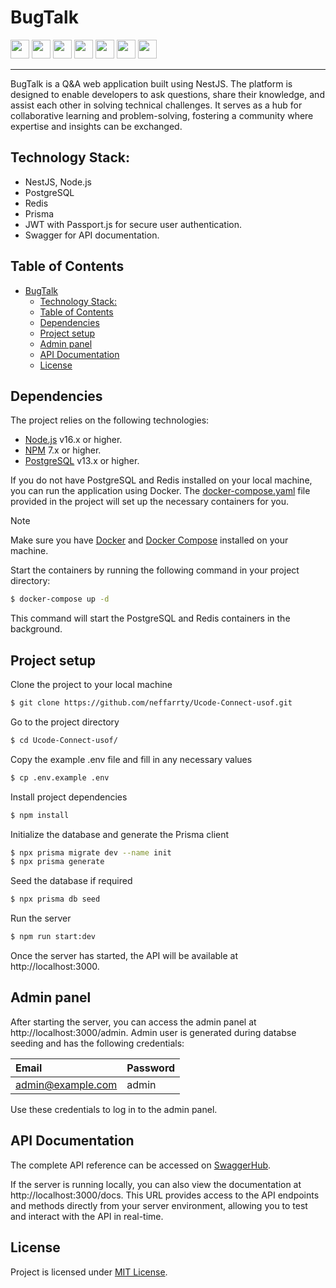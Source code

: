 ﻿# BugTalk

<div>
  <img src="https://img.shields.io/badge/nestjs-E0234E?style=for-the-badge&logo=nestjs&logoColor=white" height="30"/>
  <img src="https://img.shields.io/badge/TypeScript-007ACC?style=for-the-badge&logo=typescript&logoColor=white" height="30"/>
  <img src="https://img.shields.io/badge/Prisma-3982CE?style=for-the-badge&logo=Prisma&logoColor=white" height="30"/>
  <img src="https://img.shields.io/badge/PostgreSQL-316192?style=for-the-badge&logo=postgresql&logoColor=white" height="30"/>
  <img src="https://img.shields.io/badge/Swagger-85EA2D?style=for-the-badge&logo=Swagger&logoColor=white" height="30"/>
  <img src="https://img.shields.io/badge/redis-%23DD0031.svg?&style=for-the-badge&logo=redis&logoColor=white" height="30"/>
  <img src="https://img.shields.io/badge/JWT-000000?style=for-the-badge&logo=JSON%20web%20tokens&logoColor=white" height="30"/>
</div>

---

BugTalk is a Q&A web application built using NestJS. The platform is designed to enable developers to ask questions, share their knowledge, and assist each other in solving technical challenges. It serves as a hub for collaborative learning and problem-solving, fostering a community where expertise and insights can be exchanged.

## Technology Stack:

 - NestJS, Node.js
 - PostgreSQL
 - Redis
 - Prisma
 - JWT with Passport.js for secure user authentication.
 - Swagger for API documentation.

## Table of Contents

- [BugTalk](#bugtalk)
  - [Technology Stack:](#technology-stack)
  - [Table of Contents](#table-of-contents)
  - [Dependencies](#dependencies)
  - [Project setup](#project-setup)
  - [Admin panel](#admin-panel)
  - [API Documentation](#api-documentation)
  - [License](#license)

## Dependencies

The project relies on the following technologies:

 - [Node.js](https://nodejs.org/en) v16.x or higher.
 - [NPM](https://www.npmjs.com) 7.x or higher.
 - [PostgreSQL](https://www.postgresql.org) v13.x or higher.

If you do not have PostgreSQL and Redis installed on your local machine, you can run the application using Docker. The [docker-compose.yaml](./backend/docker-compose.yaml) file provided in the project will set up the necessary containers for you.

> [!NOTE] 
> Make sure you have [Docker](https://www.docker.com) and [Docker Compose](https://docs.docker.com/compose/) installed on your machine.

Start the containers by running the following command in your project directory:

```bash
$ docker-compose up -d
```

This command will start the PostgreSQL and Redis containers in the background.

## Project setup

Clone the project to your local machine

```bash
$ git clone https://github.com/neffarrty/Ucode-Connect-usof.git
```

Go to the project directory

```bash
$ cd Ucode-Connect-usof/
```

Copy the example .env file and fill in any necessary values

```bash
$ cp .env.example .env
```

Install project dependencies

```bash
$ npm install
```

Initialize the database and generate the Prisma client

```bash
$ npx prisma migrate dev --name init
$ npx prisma generate
```

Seed the database if required

```bash
$ npx prisma db seed
```

Run the server

```bash
$ npm run start:dev
```

Once the server has started, the API will be available at http://localhost:3000.

## Admin panel

After starting the server, you can access the admin panel at http://localhost:3000/admin. Admin user is generated during databse seeding and has the following credentials:

| Email             | Password |
|:------------------|:---------|
| admin@example.com | admin    |

Use these credentials to log in to the admin panel.

## API Documentation

The complete API reference can be accessed on [SwaggerHub](https://app.swaggerhub.com/apis/EGORKOVTUN8/bug-talk/1.0).

If the server is running locally, you can also view the documentation at http://localhost:3000/docs. This URL provides access to the API endpoints and methods directly from your server environment, allowing you to test and interact with the API in real-time.

## License

Project is licensed under [MIT License](LICENSE).
